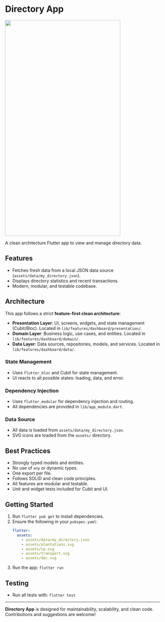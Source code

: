 # Directory App

<img src="https://github.com/user-attachments/assets/41c422ae-1b1b-4528-8fca-d603bcbe62e5" width="375" height="700"/>

A clean architecture Flutter app to view and manage directory data.

## Features
- Fetches fresh data from a local JSON data source (`assets/data/my_directory.json`).
- Displays directory statistics and recent transactions.
- Modern, modular, and testable codebase.

## Architecture
This app follows a strict **feature-first clean architecture**:

- **Presentation Layer**: UI, screens, widgets, and state management (Cubit/Bloc). Located in `lib/features/dashboard/presentation/`.
- **Domain Layer**: Business logic, use cases, and entities. Located in `lib/features/dashboard/domain/`.
- **Data Layer**: Data sources, repositories, models, and services. Located in `lib/features/dashboard/data/`.

### State Management
- Uses `flutter_bloc` and Cubit for state management.
- UI reacts to all possible states: loading, data, and error.

### Dependency Injection
- Uses `flutter_modular` for dependency injection and routing.
- All dependencies are provided in `lib/app_module.dart`.

### Data Source
- All data is loaded from `assets/data/my_directory.json`.
- SVG icons are loaded from the `assets/` directory.

## Best Practices
- Strongly typed models and entities.
- No use of `any` or dynamic types.
- One export per file.
- Follows SOLID and clean code principles.
- All features are modular and testable.
- Unit and widget tests included for Cubit and UI.

## Getting Started
1. Run `flutter pub get` to install dependencies.
2. Ensure the following in your `pubspec.yaml`:
   ```yaml
   flutter:
     assets:
       - assets/data/my_directory.json
       - assets/plantations.svg
       - assets/cp.svg
       - assets/transport.svg
       - assets/doc.svg
   ```
3. Run the app: `flutter run`

## Testing
- Run all tests with: `flutter test`

---

**Directory App** is designed for maintainability, scalability, and clean code. Contributions and suggestions are welcome!
